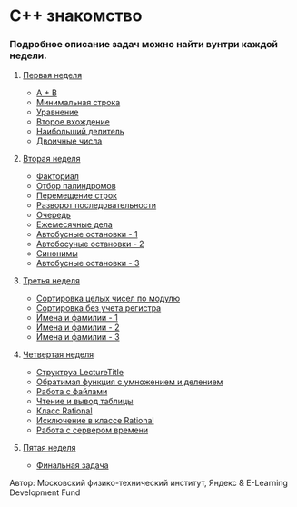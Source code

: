 # С++ знакомство

### Подробное описание задач можно найти вунтри каждой недели.

1) [Первая неделя](https://github.com/qvntz/c-plus-plus-white-belt/tree/main/week1)  
    - [A + B](https://github.com/qvntz/c-plus-plus-white-belt/blob/main/week1/ex1.cpp)
    - [Минимальная строка](https://github.com/qvntz/c-plus-plus-white-belt/blob/main/week1/ex2.cpp)
    - [Уравнение](https://github.com/qvntz/c-plus-plus-white-belt/blob/main/week1/ex3.cpp)
    - [Второе вхождение](https://github.com/qvntz/c-plus-plus-white-belt/blob/main/week1/ex4.cpp)
    - [Наибольший делитель](https://github.com/qvntz/c-plus-plus-white-belt/blob/main/week1/ex5.cpp)
    - [Двоичные числа](https://github.com/qvntz/c-plus-plus-white-belt/blob/main/week1/ex6.cpp)

2) [Вторая неделя](https://github.com/qvntz/c-plus-plus-white-belt/tree/main/week2)
    - [Факториал](https://github.com/qvntz/c-plus-plus-white-belt/blob/main/week2/ex1.cpp)
    - [Отбор палиндромов](https://github.com/qvntz/c-plus-plus-white-belt/blob/main/week2/ex2.cpp)
    - [Перемещение строк](https://github.com/qvntz/c-plus-plus-white-belt/blob/main/week2/ex3.cpp)
    - [Разворот последовательности](https://github.com/qvntz/c-plus-plus-white-belt/blob/main/week2/ex4.cpp)
    - [Очередь](https://github.com/qvntz/c-plus-plus-white-belt/blob/main/week2/ex5.cpp)
    - [Ежемесячные дела](https://github.com/qvntz/c-plus-plus-white-belt/blob/main/week2/ex6.cpp)
    - [Автобусные остановки - 1](https://github.com/qvntz/c-plus-plus-white-belt/blob/main/week2/ex7.cpp)
    - [Автобосуные остановки - 2](https://github.com/qvntz/c-plus-plus-white-belt/blob/main/week2/ex8.cpp)
    - [Синонимы](https://github.com/qvntz/c-plus-plus-white-belt/blob/main/week2/ex9.cpp)
    - [Автобусные остановки - 3](https://github.com/qvntz/c-plus-plus-white-belt/blob/main/week2/ex10.cpp)

3) [Третья неделя](https://github.com/qvntz/c-plus-plus-white-belt/tree/main/week3)
    - [Сортировка целых чисел по модулю](https://github.com/qvntz/c-plus-plus-white-belt/blob/main/week3/ex1.cpp)
    - [Сортировка без учета регистра](https://github.com/qvntz/c-plus-plus-white-belt/blob/main/week3/ex2.cpp)
    - [Имена и фамилии - 1](https://github.com/qvntz/c-plus-plus-white-belt/blob/main/week3/ex3.cpp)
    - [Имена и фамилии - 2](https://github.com/qvntz/c-plus-plus-white-belt/blob/main/week4/ex1.cpp)
    - [Имена и фамилии - 3](https://github.com/qvntz/c-plus-plus-white-belt/blob/main/week3/ex5.cpp)

4) [Четвертая неделя](https://github.com/qvntz/c-plus-plus-white-belt/tree/main/week4)
    - [Структруа LectureTitle](https://github.com/qvntz/c-plus-plus-white-belt/blob/main/week4/ex1.cpp)
    - [Обратимая функция с умножением и делением](https://github.com/qvntz/c-plus-plus-white-belt/blob/main/week4/ex2.cpp)
    - [Работа с файлами](https://github.com/qvntz/c-plus-plus-white-belt/blob/main/week4/ex3.cpp)
    - [Чтение и вывод таблицы](https://github.com/qvntz/c-plus-plus-white-belt/blob/main/week4/ex4.cpp)
    - [Класс Rational](https://github.com/qvntz/c-plus-plus-white-belt/blob/main/week4/ex5.cpp)
    - [Исключение в классе Rational](https://github.com/qvntz/c-plus-plus-white-belt/blob/main/week4/ex6.cpp)
    - [Работа с сервером времени](https://github.com/qvntz/c-plus-plus-white-belt/blob/main/week4/ex7.cpp)

5) [Пятая неделя](https://github.com/qvntz/c-plus-plus-white-belt/tree/main/week5)
    - [Финальная задача](https://github.com/qvntz/c-plus-plus-white-belt/blob/main/week5/finalproject.cpp)

Автор: Московский физико-технический институт, Яндекс & E-Learning Development Fund
